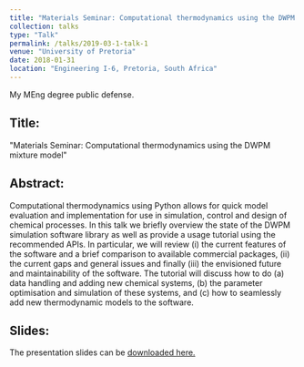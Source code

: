 ```yaml
---
title: "Materials Seminar: Computational thermodynamics using the DWPM mixture model"
collection: talks
type: "Talk"
permalink: /talks/2019-03-1-talk-1
venue: "University of Pretoria"
date: 2018-01-31
location: "Engineering I-6, Pretoria, South Africa"
---
```


My MEng degree public defense.


Title:
--------
"Materials Seminar: Computational thermodynamics using the DWPM mixture model"

Abstract:
--------

Computational thermodynamics using Python allows for quick model evaluation and implementation for use in simulation, control and design of chemical processes. In this talk we briefly overview the state of the DWPM simulation software library as well as provide a usage tutorial using the recommended APIs. In particular, we will review (i) the current features of the software and a brief comparison to available commercial packages, (ii) the current gaps and general issues and finally (iii) the envisioned future and maintainability of the software. The tutorial will discuss how to do (a) data handling and adding new chemical systems, (b) the parameter optimisation and simulation of these systems, and (c) how to seamlessly add new thermodynamic models to the software.

Slides:
--------

The presentation slides can be [downloaded here.](http://stefan-endres.github.io/shgo/files/dwpm_seminar.pdf)